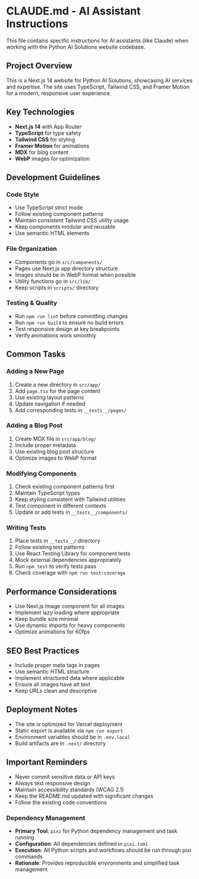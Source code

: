 # CLAUDE.md - AI Assistant Instructions

This file contains specific instructions for AI assistants (like Claude) when working with the Python AI Solutions website codebase.

## Project Overview

This is a Next.js 14 website for Python AI Solutions, showcasing AI services and expertise. The site uses TypeScript, Tailwind CSS, and Framer Motion for a modern, responsive user experience.

## Key Technologies

- **Next.js 14** with App Router
- **TypeScript** for type safety
- **Tailwind CSS** for styling
- **Framer Motion** for animations
- **MDX** for blog content
- **WebP** images for optimization

## Development Guidelines

### Code Style

- Use TypeScript strict mode
- Follow existing component patterns
- Maintain consistent Tailwind CSS utility usage
- Keep components modular and reusable
- Use semantic HTML elements

### File Organization

- Components go in `src/components/`
- Pages use Next.js app directory structure
- Images should be in WebP format when possible
- Utility functions go in `src/lib/`
- Keep scripts in `scripts/` directory

### Testing & Quality

- Run `npm run lint` before committing changes
- Run `npm run build` to ensure no build errors
- Test responsive design at key breakpoints
- Verify animations work smoothly

## Common Tasks

### Adding a New Page

1. Create a new directory in `src/app/`
2. Add `page.tsx` for the page content
3. Use existing layout patterns
4. Update navigation if needed
5. Add corresponding tests in `__tests__/pages/`

### Adding a Blog Post

1. Create MDX file in `src/app/blog/`
2. Include proper metadata
3. Use existing blog post structure
4. Optimize images to WebP format

### Modifying Components

1. Check existing component patterns first
2. Maintain TypeScript types
3. Keep styling consistent with Tailwind utilities
4. Test component in different contexts
5. Update or add tests in `__tests__/components/`

### Writing Tests

1. Place tests in `__tests__/` directory
2. Follow existing test patterns
3. Use React Testing Library for component tests
4. Mock external dependencies appropriately
5. Run `npm test` to verify tests pass
6. Check coverage with `npm run test:coverage`

## Performance Considerations

- Use Next.js Image component for all images
- Implement lazy loading where appropriate
- Keep bundle size minimal
- Use dynamic imports for heavy components
- Optimize animations for 60fps

## SEO Best Practices

- Include proper meta tags in pages
- Use semantic HTML structure
- Implement structured data where applicable
- Ensure all images have alt text
- Keep URLs clean and descriptive

## Deployment Notes

- The site is optimized for Vercel deployment
- Static export is available via `npm run export`
- Environment variables should be in `.env.local`
- Build artifacts are in `.next/` directory

## Important Reminders

- Never commit sensitive data or API keys
- Always test responsive design
- Maintain accessibility standards (WCAG 2.1)
- Keep the README.md updated with significant changes
- Follow the existing code conventions

### Dependency Management

- **Primary Tool**: `pixi` for Python dependency management and task running
- **Configuration**: All dependencies defined in `pixi.toml`
- **Execution**: All Python scripts and workflows should be run through pixi commands
- **Rationale**: Provides reproducible environments and simplified task management

